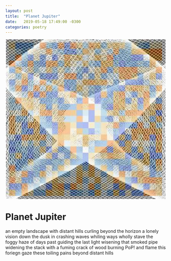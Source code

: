 ```yaml
---
layout: post
title:  "Planet Jupiter"
date:   2019-05-18 17:49:00 -0300
categories: poetry 
---
```


<img src="/assets/img/mash.jpg" style="width:500px;display:block;margin-left:auto;margin-right:auto;" /> 

# Planet Jupiter

an empty landscape with distant hills curling beyond the horizon
a lonely vision down the dusk in crashing waves whiling ways wholly stave the foggy haze of days past guiding
the last light wisening
that smoked pipe widening the stack with a fuming crack of wood burning PoP! and flame
this foriegn gaze
these toiling pains
beyond distant hills
